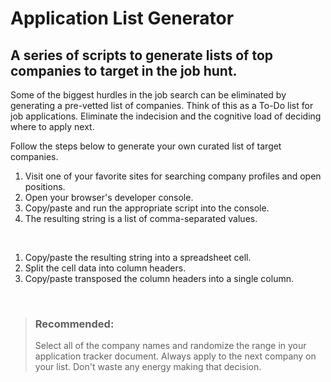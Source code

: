 # Application List Generator

## A series of scripts to generate lists of top companies to target in the job hunt.

Some of the biggest hurdles in the job search can be eliminated by generating a pre-vetted list of companies. Think of this as a To-Do list for job applications. Eliminate the indecision and the cognitive load of deciding where to apply next.
<br>

Follow the steps below to generate your own curated list of target companies.
<br>

1. Visit one of your favorite sites for searching company profiles and open positions.
2. Open your browser's developer console.
3. Copy/paste and run the appropriate script into the console.
4. The resulting string is a list of comma-separated values.
<br>

1. Copy/paste the resulting string into a spreadsheet cell.
2. Split the cell data into column headers.
3. Copy/paste transposed the column headers into a single column.
<br>

> ### Recommended:
> Select all of the company names and randomize the range in your application tracker document.
> Always apply to the next company on your list. Don't waste any energy making that decision.
